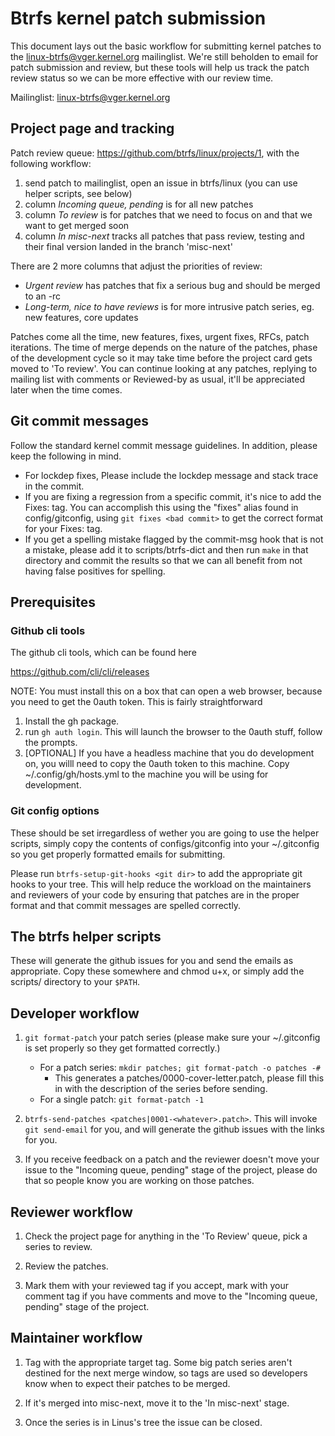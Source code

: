 # Btrfs kernel patch submission

This document lays out the basic workflow for submitting kernel patches to the
linux-btrfs@vger.kernel.org mailinglist.  We're still beholden to email for
patch submission and review, but these tools will help us track the patch review
status so we can be more effective with our review time.

Mailinglist: linux-btrfs@vger.kernel.org

## Project page and tracking

Patch review queue: https://github.com/btrfs/linux/projects/1, with the
following workflow:

1. send patch to mailinglist, open an issue in btrfs/linux (you can use helper scripts, see below)
2. column *Incoming queue, pending* is for all new patches
3. column *To review* is for patches that we need to focus on and that we want to get merged soon
4. column *In misc-next* tracks all patches that pass review, testing and their final version landed in the branch 'misc-next'

There are 2 more columns that adjust the priorities of review:

- *Urgent review* has patches that fix a serious bug and should be merged to an -rc
- *Long-term, nice to have reviews* is for more intrusive patch series, eg. new
  features, core updates

Patches come all the time, new features, fixes, urgent fixes, RFCs, patch
iterations. The time of merge depends on the nature of the patches, phase of
the development cycle so it may take time before the project card gets moved to
'To review'.  You can continue looking at any patches, replying to mailing list
with comments or Reviewed-by as usual, it'll be appreciated later when the time
comes.

## Git commit messages

Follow the standard kernel commit message guidelines.  In addition, please keep
the following in mind.

- For lockdep fixes, Please include the lockdep message and stack trace in the
  commit.
- If you are fixing a regression from a specific commit, it's nice to add the
  Fixes: tag.  You can accomplish this using the "fixes" alias found in
  config/gitconfig, using `git fixes <bad commit>` to get the correct format for
  your Fixes: tag.
- If you get a spelling mistake flagged by the commit-msg hook that is not a
  mistake, please add it to scripts/btrfs-dict and then run `make` in that
  directory and commit the results so that we can all benefit from not having
  false positives for spelling.

## Prerequisites

### Github cli tools

The github cli tools, which can be found here

  https://github.com/cli/cli/releases

NOTE: You must install this on a box that can open a web browser, because you
need to get the 0auth token.  This is fairly straightforward

1. Install the gh package.
2. run `gh auth login`.  This will launch the browser to the 0auth stuff, follow
   the prompts.
3. [OPTIONAL] If you have a headless machine that you do development on, you
   willl need to copy the 0auth token to this machine.  Copy
   ~/.config/gh/hosts.yml to the machine you will be using for development.

### Git config options

These should be set irregardless of wether you are going to use the helper
scripts, simply copy the contents of configs/gitconfig into your ~/.gitconfig so
you get properly formatted emails for submitting.

Please run `btrfs-setup-git-hooks <git dir>` to add the appropriate git hooks to
your tree.  This will help reduce the workload on the maintainers and reviewers
of your code by ensuring that patches are in the proper format and that commit
messages are spelled correctly.

## The btrfs helper scripts

These will generate the github issues for you and send the emails as
appropriate.  Copy these somewhere and chmod u+x, or simply add the scripts/
directory to your `$PATH`.

## Developer workflow

1. `git format-patch` your patch series (please make sure your ~/.gitconfig is
   set properly so they get formatted correctly.)

   * For a patch series: `mkdir patches; git format-patch -o patches -#`
      * This generates a patches/0000-cover-letter.patch, please fill this in
        with the description of the series before sending.
   * For a single patch: `git format-patch -1`

2. `btrfs-send-patches <patches|0001-<whatever>.patch>`.  This will invoke
   `git send-email` for you, and will generate the github issues with the links
   for you.

3. If you receive feedback on a patch and the reviewer doesn't move your issue
   to the "Incoming queue, pending" stage of the project, please do that so
   people know you are working on those patches.

## Reviewer workflow

1. Check the project page for anything in the 'To Review' queue, pick a series
   to review.

2. Review the patches.

3. Mark them with your reviewed tag if you accept, mark with your comment tag if
   you have comments and move to the "Incoming queue, pending" stage of the
   project.

## Maintainer workflow

1. Tag with the appropriate target tag.  Some big patch series aren't destined
   for the next merge window, so tags are used so developers know when to expect
   their patches to be merged.

2. If it's merged into misc-next, move it to the 'In misc-next' stage.

3. Once the series is in Linus's tree the issue can be closed.
